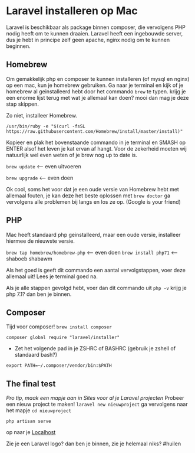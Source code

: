 # Laravel installeren op Mac

Laravel is beschikbaar als package binnen composer, die vervolgens PHP nodig heeft om te kunnen draaien.
Laravel heeft een ingebouwde server, dus je hebt in principe zelf geen apache, nginx nodig om te kunnen beginnen.

## Homebrew
Om gemakkelijk php en composer te kunnen installeren (of mysql en nginx) op een mac, kun je homebrew gebruiken.
Ga naar je terminal en kijk of je homebrew al geinstalleerd hebt door het commando `brew` te typen.
krijg je een enorme lijst terug met wat je allemaal kan doen? mooi dan mag je deze stap skippen.

Zo niet, installeer Homebrew.

`/usr/bin/ruby -e "$(curl -fsSL https://raw.githubusercontent.com/Homebrew/install/master/install)"`

Kopieer en plak het bovenstaande commando in je terminal en SMASH op ENTER alsof het leven je kat ervan af hangt.
Voor de zekerheid moeten wij natuurlijk wel even weten of je brew nog up to date is.

`brew update` <-- even uitvoeren

`brew upgrade` <-- even doen

Ok cool, soms het voor dat je een oude versie van Homebrew hebt met allemaal fouten, je kan deze het beste oplossen met `brew doctor`
ga vervolgens alle problemen bij langs en los ze op. (Google is your friend)

## PHP
Mac heeft standaard php geinstalleerd, maar een oude versie, installeer hiermee de nieuwste versie.

`brew tap homebrew/homebrew-php` <-- even doen
`brew install php71` <-- shaboeb shabawm

Als het goed is geeft dit commando een aantal vervolgstappen, voer deze allemaal uit!
Lees je terminal goed na.

Als je alle stappen gevolgd hebt, voer dan dit commando uit `php -v` krijg je php 7.1? dan ben je binnen.

## Composer
Tijd voor composer!
`brew install composer`

`composer global require "laravel/installer"`

- Zet het volgende pad in je ZSHRC of BASHRC (gebruik je zshell of standaard bash?)

`export PATH=~/.composer/vendor/bin:$PATH`

## The final test
*Pro tip, maak een mapje aan in Sites voor al je Laravel projecten*
Probeer een nieuw project te maken! `laravel new nieuwproject`
ga vervolgens naar het mapje `cd nieuwproject`

`php artisan serve`

op naar je [Localhost](http://localhost)

Zie je een Laravel logo? dan ben je binnen, zie je helemaal niks? #huilen
